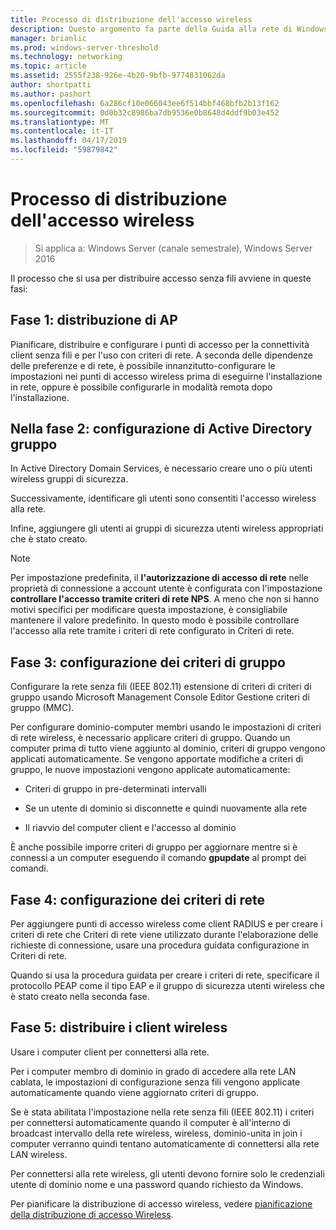 ```yaml
---
title: Processo di distribuzione dell'accesso wireless
description: Questo argomento fa parte della Guida alla rete di Windows Server 2016 "Distribuisci con 802.1x basato su Password X Authenticated Wireless Access"
manager: brianlic
ms.prod: windows-server-threshold
ms.technology: networking
ms.topic: article
ms.assetid: 2555f238-926e-4b20-9bfb-9774831062da
author: shortpatti
ms.author: pashort
ms.openlocfilehash: 6a286cf10e066043ee6f514bbf468bfb2b13f162
ms.sourcegitcommit: 0d0b32c8986ba7db9536e0b8648d4ddf9b03e452
ms.translationtype: MT
ms.contentlocale: it-IT
ms.lasthandoff: 04/17/2019
ms.locfileid: "59879842"
---
```

# <a name="wireless-access-deployment-process"></a>Processo di distribuzione dell'accesso wireless

>Si applica a: Windows Server (canale semestrale), Windows Server 2016

Il processo che si usa per distribuire accesso senza fili avviene in queste fasi:

## <a name="stage-1--ap-deployment"></a>Fase 1: distribuzione di AP

Pianificare, distribuire e configurare i punti di accesso per la connettività client senza fili e per l'uso con criteri di rete. A seconda delle dipendenze delle preferenze e di rete, è possibile innanzitutto\-configurare le impostazioni nei punti di accesso wireless prima di eseguirne l'installazione in rete, oppure è possibile configurarle in modalità remota dopo l'installazione.

## <a name="stage-2--adds-group-configuration"></a>Nella fase 2: configurazione di Active Directory gruppo

In Active Directory Domain Services, è necessario creare uno o più utenti wireless gruppi di sicurezza.

Successivamente, identificare gli utenti sono consentiti l'accesso wireless alla rete.

Infine, aggiungere gli utenti ai gruppi di sicurezza utenti wireless appropriati che è stato creato.

>[!NOTE]
>Per impostazione predefinita, il **l'autorizzazione di accesso di rete** nelle proprietà di connessione a account utente è configurata con l'impostazione **controllare l'accesso tramite criteri di rete NPS**. A meno che non si hanno motivi specifici per modificare questa impostazione, è consigliabile mantenere il valore predefinito. In questo modo è possibile controllare l'accesso alla rete tramite i criteri di rete configurato in Criteri di rete.

## <a name="stage-3--group-policy-configuration"></a>Fase 3: configurazione dei criteri di gruppo

Configurare la rete senza fili \(IEEE 802.11\) estensione di criteri di criteri di gruppo usando Microsoft Management Console Editor Gestione criteri di gruppo \(MMC\).

Per configurare dominio\-computer membri usando le impostazioni di criteri di rete wireless, è necessario applicare criteri di gruppo. Quando un computer prima di tutto viene aggiunto al dominio, criteri di gruppo vengono applicati automaticamente. Se vengono apportate modifiche a criteri di gruppo, le nuove impostazioni vengono applicate automaticamente:

- Criteri di gruppo in pre\-determinati intervalli

- Se un utente di dominio si disconnette e quindi nuovamente alla rete

- Il riavvio del computer client e l'accesso al dominio

È anche possibile imporre criteri di gruppo per aggiornare mentre si è connessi a un computer eseguendo il comando **gpupdate** al prompt dei comandi.

## <a name="stage-4--nps-configuration"></a>Fase 4: configurazione dei criteri di rete

Per aggiungere punti di accesso wireless come client RADIUS e per creare i criteri di rete che Criteri di rete viene utilizzato durante l'elaborazione delle richieste di connessione, usare una procedura guidata configurazione in Criteri di rete.

Quando si usa la procedura guidata per creare i criteri di rete, specificare il protocollo PEAP come il tipo EAP e il gruppo di sicurezza utenti wireless che è stato creato nella seconda fase.

## <a name="stage-5--deploy-wireless-clients"></a>Fase 5: distribuire i client wireless

Usare i computer client per connettersi alla rete.

Per i computer membro di dominio in grado di accedere alla rete LAN cablata, le impostazioni di configurazione senza fili vengono applicate automaticamente quando viene aggiornato criteri di gruppo.

Se è stata abilitata l'impostazione nella rete senza fili \(IEEE 802.11\) i criteri per connettersi automaticamente quando il computer è all'interno di broadcast intervallo della rete wireless, wireless, dominio\-unita in join i computer verranno quindi tentano automaticamente di connettersi alla rete LAN wireless.

Per connettersi alla rete wireless, gli utenti devono fornire solo le credenziali utente di dominio nome e una password quando richiesto da Windows.

Per pianificare la distribuzione di accesso wireless, vedere [pianificazione della distribuzione di accesso Wireless](d-wireless-access-planning.md).
